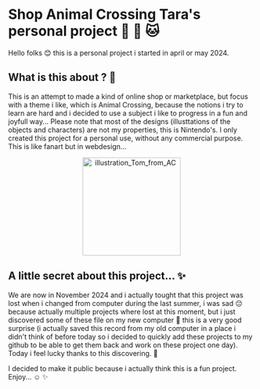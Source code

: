 # Shop Animal Crossing Tara's personal project :ledger: :koala: :cat:

Hello folks :blush: this is a personal project i started in april or may 2024. 

## What is this about ? :thinking:

This is an attempt to made a kind of online shop or marketplace, but focus with a theme i like, which is Animal Crossing, because the notions i try to learn are hard and i decided to use a subject i like to progress in a fun and joyfull way... Please note that most of the designs (illusttations of the objects and characters) are not my properties, this is Nintendo's. I only created this project for a personal use, without any commercial purpose. This is like fanart but in webdesign...

<div align="center">
<img src="https://static.tvtropes.org/pmwiki/pub/images/tom_nook_nh.png" alt="illustration_Tom_from_AC" width="200"/>
</div>

## A little secret about this project... :sparkles: 

We are now in November 2024 and i actually tought that this project was lost when i changed from computer during the last summer, i was sad :pensive: because actually multiple projects where lost at this moment, but i just discovered some of these file on my new computer :partying_face: this is a very good surprise (i actually saved this record from my old computer in a place i didn't think of before today so i decided to quickly add these projects to my github to be able to get them back and work on these project one day). Today i feel lucky thanks to this discovering. :partying_face: 

I decided to make it public because i actually think this is a fun project. Enjoy... :relaxed: :sparkles: